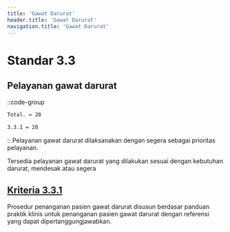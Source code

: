 ```yaml
---
title: 'Gawat Darurat'
header.title: 'Gawat Darurat'
navigation.title: 'Gawat Darurat'
---
```


# Standar 3.3
## Pelayanan gawat darurat 
::code-group
```bash [Nilai]
Total. = 20
```
```bash [Kriteria]
3.3.1 = 20
```
::
Pelayanan gawat darurat dilaksanakan dengan segera sebagai prioritas pelayanan. 

Tersedia pelayanan gawat darurat yang dilakukan sesuai dengan kebutuhan darurat, mendesak atau segera 

## [Kriteria 3.3.1](3/3/1) 
Prosedur penanganan pasien gawat darurat disusun berdasar panduan praktik klinis untuk penanganan pasien gawat darurat dengan referensi yang dapat dipertanggungjawabkan. 


